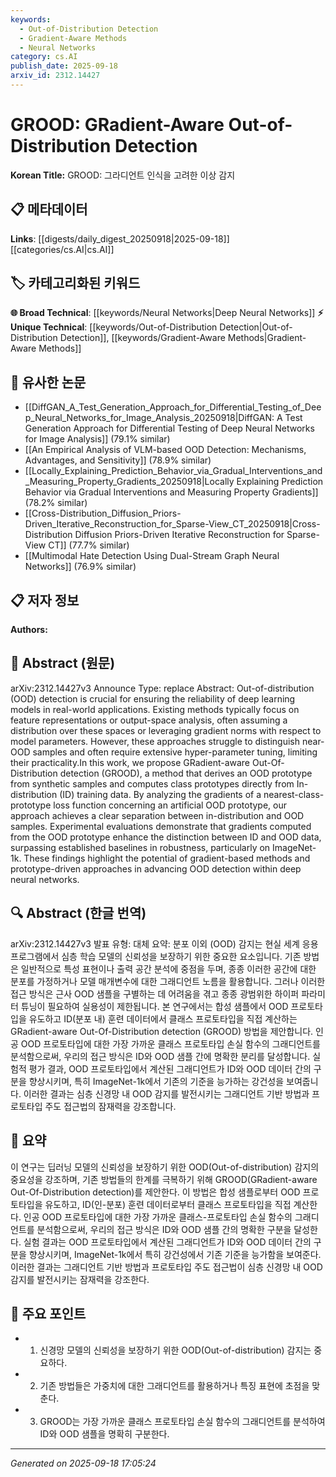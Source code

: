```yaml
---
keywords:
  - Out-of-Distribution Detection
  - Gradient-Aware Methods
  - Neural Networks
category: cs.AI
publish_date: 2025-09-18
arxiv_id: 2312.14427
---
```


<!-- KEYWORD_LINKING_METADATA:
{
  "processed_timestamp": "2025-09-22 22:27:17.326233",
  "vocabulary_version": "1.0",
  "selected_keywords": [
    "Out-of-Distribution Detection",
    "Gradient-Aware Methods",
    "Neural Networks"
  ],
  "rejected_keywords": [
    "Prototype-Driven Approaches"
  ],
  "similarity_scores": {
    "Out-of-Distribution Detection": 0.78,
    "Gradient-Aware Methods": 0.75,
    "Neural Networks": 0.65
  },
  "extraction_method": "AI_prompt_based",
  "budget_applied": true
}
-->


# GROOD: GRadient-Aware Out-of-Distribution Detection

**Korean Title:** GROOD: 그라디언트 인식을 고려한 이상 감지

## 📋 메타데이터

**Links**: [[digests/daily_digest_20250918|2025-09-18]]   [[categories/cs.AI|cs.AI]]

## 🏷️ 카테고리화된 키워드
**🌐 Broad Technical**: [[keywords/Neural Networks|Deep Neural Networks]]
**⚡ Unique Technical**: [[keywords/Out-of-Distribution Detection|Out-of-Distribution Detection]], [[keywords/Gradient-Aware Methods|Gradient-Aware Methods]]

## 🔗 유사한 논문
- [[DiffGAN_A_Test_Generation_Approach_for_Differential_Testing_of_Deep_Neural_Networks_for_Image_Analysis_20250918|DiffGAN: A Test Generation Approach for Differential Testing of Deep Neural Networks for Image Analysis]] (79.1% similar)
- [[An Empirical Analysis of VLM-based OOD Detection: Mechanisms, Advantages, and Sensitivity]] (78.9% similar)
- [[Locally_Explaining_Prediction_Behavior_via_Gradual_Interventions_and_Measuring_Property_Gradients_20250918|Locally Explaining Prediction Behavior via Gradual Interventions and Measuring Property Gradients]] (78.2% similar)
- [[Cross-Distribution_Diffusion_Priors-Driven_Iterative_Reconstruction_for_Sparse-View_CT_20250918|Cross-Distribution Diffusion Priors-Driven Iterative Reconstruction for Sparse-View CT]] (77.7% similar)
- [[Multimodal Hate Detection Using Dual-Stream Graph Neural Networks]] (76.9% similar)

## 📋 저자 정보

**Authors:** 

## 📄 Abstract (원문)

arXiv:2312.14427v3 Announce Type: replace 
Abstract: Out-of-distribution (OOD) detection is crucial for ensuring the reliability of deep learning models in real-world applications. Existing methods typically focus on feature representations or output-space analysis, often assuming a distribution over these spaces or leveraging gradient norms with respect to model parameters. However, these approaches struggle to distinguish near-OOD samples and often require extensive hyper-parameter tuning, limiting their practicality.In this work, we propose GRadient-aware Out-Of-Distribution detection (GROOD), a method that derives an OOD prototype from synthetic samples and computes class prototypes directly from In-distribution (ID) training data. By analyzing the gradients of a nearest-class-prototype loss function concerning an artificial OOD prototype, our approach achieves a clear separation between in-distribution and OOD samples. Experimental evaluations demonstrate that gradients computed from the OOD prototype enhance the distinction between ID and OOD data, surpassing established baselines in robustness, particularly on ImageNet-1k. These findings highlight the potential of gradient-based methods and prototype-driven approaches in advancing OOD detection within deep neural networks.

## 🔍 Abstract (한글 번역)

arXiv:2312.14427v3 발표 유형: 대체
요약: 분포 이외 (OOD) 감지는 현실 세계 응용 프로그램에서 심층 학습 모델의 신뢰성을 보장하기 위한 중요한 요소입니다. 기존 방법은 일반적으로 특성 표현이나 출력 공간 분석에 중점을 두며, 종종 이러한 공간에 대한 분포를 가정하거나 모델 매개변수에 대한 그래디언트 노름을 활용합니다. 그러나 이러한 접근 방식은 근사 OOD 샘플을 구별하는 데 어려움을 겪고 종종 광범위한 하이퍼 파라미터 튜닝이 필요하여 실용성이 제한됩니다. 본 연구에서는 합성 샘플에서 OOD 프로토타입을 유도하고 ID(분포 내) 훈련 데이터에서 클래스 프로토타입을 직접 계산하는 GRadient-aware Out-Of-Distribution detection (GROOD) 방법을 제안합니다. 인공 OOD 프로토타입에 대한 가장 가까운 클래스 프로토타입 손실 함수의 그래디언트를 분석함으로써, 우리의 접근 방식은 ID와 OOD 샘플 간에 명확한 분리를 달성합니다. 실험적 평가 결과, OOD 프로토타입에서 계산된 그래디언트가 ID와 OOD 데이터 간의 구분을 향상시키며, 특히 ImageNet-1k에서 기존의 기준을 능가하는 강건성을 보여줍니다. 이러한 결과는 심층 신경망 내 OOD 감지를 발전시키는 그래디언트 기반 방법과 프로토타입 주도 접근법의 잠재력을 강조합니다.

## 📝 요약

이 연구는 딥러닝 모델의 신뢰성을 보장하기 위한 OOD(Out-of-distribution) 감지의 중요성을 강조하며, 기존 방법들의 한계를 극복하기 위해 GROOD(GRadient-aware Out-Of-Distribution detection)를 제안한다. 이 방법은 합성 샘플로부터 OOD 프로토타입을 유도하고, ID(인-분포) 훈련 데이터로부터 클래스 프로토타입을 직접 계산한다. 인공 OOD 프로토타입에 대한 가장 가까운 클래스-프로토타입 손실 함수의 그래디언트를 분석함으로써, 우리의 접근 방식은 ID와 OOD 샘플 간의 명확한 구분을 달성한다. 실험 결과는 OOD 프로토타입에서 계산된 그래디언트가 ID와 OOD 데이터 간의 구분을 향상시키며, ImageNet-1k에서 특히 강건성에서 기존 기준을 능가함을 보여준다. 이러한 결과는 그래디언트 기반 방법과 프로토타입 주도 접근법이 심층 신경망 내 OOD 감지를 발전시키는 잠재력을 강조한다.

## 🎯 주요 포인트

- 1. 신경망 모델의 신뢰성을 보장하기 위한 OOD(Out-of-distribution) 감지는 중요하다.

- 2. 기존 방법들은 가중치에 대한 그래디언트를 활용하거나 특징 표현에 초점을 맞춘다.

- 3. GROOD는 가장 가까운 클래스 프로토타입 손실 함수의 그래디언트를 분석하여 ID와 OOD 샘플을 명확히 구분한다.

---

*Generated on 2025-09-18 17:05:24*